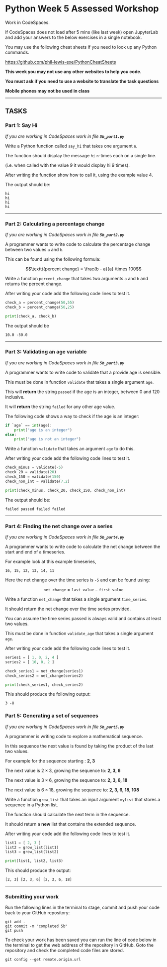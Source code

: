 # Python Week 5 Assessed Workshop

Work in CodeSpaces. 

If CodeSpaces does not load after 5 mins (like last week) open JupyterLab and add your answers to the below exercises in a single notebook.

You may use the following cheat sheets if you need to look up any Python commands.

https://github.com/phil-lewis-exe/PythonCheatSheets

**This week you may not use any other websites to help you code.**

**You must ask if you need to use a website to translate the task questions**

**Mobile phones may not be used in class**

---

## TASKS


### Part 1: Say Hi

*If you are working in CodeSpaces work in file **`5b_part1.py`***

Write a Python function called `say_hi` that takes one argument `n`.

The function should display the message `hi` `n`-times each on a single line.

(i.e. when called with the value 9 it would display hi 9 times).

After writing the function show how to call it, using the example value 4.

The output should be:

```
hi
hi
hi
hi
```

---

### Part 2: Calculating a percentage change

*If you are working in CodeSpaces work in file **`5b_part2.py`***

A programmer wants to write code to calculate the percentage change between two values `a` and `b`.

This can be found using the following formula:

$$\texttt{percent change} = \frac{b - a}{a} \times 100$$

Write a function `percent_change` that takes two arguments `a` and `b` and returns the percent change.

After writing your code add the following code lines to test it. 

```python
check_a = percent_change(50,55)
check_b = percent_change(50,25)

print(check_a, check_b)
```

The output should be 

```
10.0 -50.0
```

---


### Part 3: Validating an age variable

*If you are working in CodeSpaces work in file **`5b_part3.py`***

A programmer wants to write code to validate that a provide age is sensible.

This must be done in function `validate` that takes a single argument `age`.

This will **return** the string `passed` if the age is an integer, between 0 and 120 inclusive.

It will **return** the string `failed` for any other age value.

The following code shows a way to check if the age is an integer:

```python
if `age` == int(age):
    print("age is an integer")
else:
    print("age is not an integer")
```

Write a function `validate` that takes an argument `age` to do this.

After writing your code add the following code lines to test it. 

```python
check_minus = validate(-5)
check_20 = validate(20)
check_150 = validate(150)
check_non_int = validate(7.2)

print(check_minus, check_20, check_150, check_non_int)
```

The output should be:

```
failed passed failed failed
```

---

### Part 4: Finding the net change over a series

*If you are working in CodeSpaces work in file **`5b_part4.py`***

A programmer wants to write code to calculate the net change between the start and end of a timeseries.

For example look at this example timeseries,

```
16, 15, 12, 13, 14, 11
```

Here the net change over the time series is `-5` and can be found using:

$$\texttt{net change} =  \texttt{last value} - \texttt{first value}$$

Write a function `net_change` that takes a single argument `time_series`.

It should return the net change over the time series provided. 

You can assume the time series passed is always valid and contains at least two values.

This must be done in function `validate_age` that takes a single argument `age`.

After writing your code add the following code lines to test it. 

```python 
series1 = [ 1, 0, 2, 4 ]
series2 = [ 10, 0, 2 ]

check_series1 = net_change(series1)
check_series2 = net_change(series2)

print(check_series1, check_series2)
```

This should produce the following output:

```
3 -8
```

### Part 5: Generating a set of sequences

*If you are working in CodeSpaces work in file **`5b_part5.py`***

A programmer is writing code to explore a mathematical sequence.

In this sequence the next value is found by taking the product of the last two values.

For example for the sequence starting : **2, 3**

The next value is $2 \times 3$, growing the sequence to: **2, 3, 6**

The next value is $3 \times 6$, growing the sequence to: **2, 3, 6, 18**

The next value is $6 \times 18$, growing the sequence to: **2, 3, 6, 18, 108**

Write a function `grow_list` that takes an input argument `mylist` that stores a sequence in a Python list.

The function should calculate the next term in the sequence.

It should return a **new** list that contains the extended sequence.

After writing your code add the following code lines to test it. 

```python
list1 = [ 2, 3 ]
list2 = grow_list(list1)
list3 = grow_list(list2)

print(list1, list2, list3)
```

This should produce the output:

```
[2, 3] [2, 3, 6] [2, 3, 6, 18]
```

---

### Submitting your work

Run the following lines in the terminal to stage, commit and push your code back to your GitHub repository:

```
git add .
git commit -m "completed 5b"
git push
```

To check your work has been saved you can run the line of code below in the terminal to get the web address of the repository in GitHub. Goto the repository and check the completed code files are stored.

```
git config --get remote.origin.url
```
